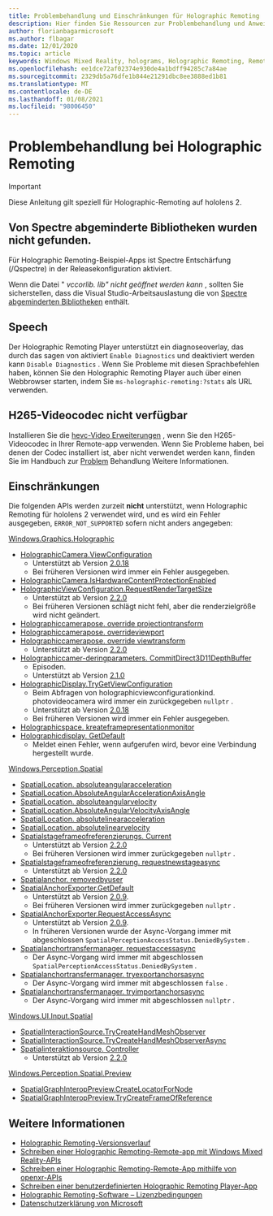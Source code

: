```yaml
---
title: Problembehandlung und Einschränkungen für Holographic Remoting
description: Hier finden Sie Ressourcen zur Problembehandlung und Anweisungen für die Holographic Remoting-Funktion auf hololens 2-Geräten.
author: florianbagarmicrosoft
ms.author: flbagar
ms.date: 12/01/2020
ms.topic: article
keywords: Windows Mixed Reality, holograms, Holographic Remoting, Remote Rendering, Netzwerk Rendering, hololens, Remote holograms, Problembehandlung, Hilfe, Mixed Reality-Headset, Windows Mixed Reality-Headset, Virtual Reality-Headset
ms.openlocfilehash: ee1dce72af02374e930de4a1bdff94285c7a84ae
ms.sourcegitcommit: 2329db5a76dfe1b844e21291dbc8ee3888ed1b81
ms.translationtype: MT
ms.contentlocale: de-DE
ms.lasthandoff: 01/08/2021
ms.locfileid: "98006450"
---
```

# <a name="holographic-remoting-troubleshooting"></a>Problembehandlung bei Holographic Remoting

> [!IMPORTANT]
> Diese Anleitung gilt speziell für Holographic-Remoting auf hololens 2.

## <a name="spectre-mitigated-libraries-not-found"></a>Von Spectre abgeminderte Bibliotheken wurden nicht gefunden.

Für Holographic Remoting-Beispiel-Apps ist Spectre Entschärfung (/Qspectre) in der Releasekonfiguration aktiviert.

Wenn die Datei " *vccorlib. lib" nicht geöffnet werden kann* , sollten Sie sicherstellen, dass die Visual Studio-Arbeitsauslastung die von [Spectre abgeminderten Bibliotheken](https://aka.ms/Ofhn4c) enthält.

## <a name="speech"></a>Speech

Der Holographic Remoting Player unterstützt ein diagnoseoverlay, das durch das sagen von aktiviert ```Enable Diagnostics``` und deaktiviert werden kann ```Disable Diagnostics``` . Wenn Sie Probleme mit diesen Sprachbefehlen haben, können Sie den Holographic Remoting Player auch über einen Webbrowser starten, indem Sie ```ms-holographic-remoting:?stats``` als URL verwenden.

## <a name="h265-video-codec-not-available"></a>H265-Videocodec nicht verfügbar

Installieren Sie die [hevc-Video Erweiterungen](https://www.microsoft.com/p/hevc-video-extensions/9nmzlz57r3t7) , wenn Sie den H265-Videocodec in Ihrer Remote-app verwenden. Wenn Sie Probleme haben, bei denen der Codec installiert ist, aber nicht verwendet werden kann, finden Sie im Handbuch zur [Problem](https://docs.microsoft.com/azure/remote-rendering/resources/troubleshoot#h265-codec-not-available) Behandlung Weitere Informationen.

## <a name="limitations"></a>Einschränkungen

Die folgenden APIs werden zurzeit **nicht** unterstützt, wenn Holographic Remoting für hololens 2 verwendet wird, und es wird ein Fehler ausgegeben, ```ERROR_NOT_SUPPORTED``` sofern nicht anders angegeben:

[Windows.Graphics.Holographic](https://docs.microsoft.com/uwp/api/windows.graphics.holographic)

* [HolographicCamera.ViewConfiguration](https://docs.microsoft.com/uwp/api/windows.graphics.holographic.holographiccamera.viewconfiguration)
  - Unterstützt ab Version [2.0.18](holographic-remoting-version-history.md#v2.0.18)
  - Bei früheren Versionen wird immer ein Fehler ausgegeben.
* [HolographicCamera.IsHardwareContentProtectionEnabled](https://docs.microsoft.com/uwp/api/windows.graphics.holographic.holographiccamera.ishardwarecontentprotectionenabled#Windows_Graphics_Holographic_HolographicCamera_IsHardwareContentProtectionEnabled)
* [HolographicViewConfiguration.RequestRenderTargetSize](https://docs.microsoft.com/uwp/api/windows.graphics.holographic.holographicviewconfiguration.requestrendertargetsize#Windows_Graphics_Holographic_HolographicViewConfiguration_RequestRenderTargetSize_Windows_Foundation_Size_)
  - Unterstützt ab Version [2.2.0](holographic-remoting-version-history.md#v2.2.0)
  - Bei früheren Versionen schlägt nicht fehl, aber die renderzielgröße wird nicht geändert.
* [Holographiccamerapose. override projectiontransform](https://docs.microsoft.com/uwp/api/windows.graphics.holographic.holographiccamerapose.overrideprojectiontransform)
* [Holographiccamerapose. overrideviewport](https://docs.microsoft.com/uwp/api/windows.graphics.holographic.holographiccamerapose.overrideviewport)
* [Holographiccamerapose. override viewtransform](https://docs.microsoft.com/uwp/api/windows.graphics.holographic.holographiccamerapose.overrideviewtransform)
  - Unterstützt ab Version [2.2.0](holographic-remoting-version-history.md#v2.2.0)
* [Holographiccamer-deringparameters. CommitDirect3D11DepthBuffer](https://docs.microsoft.com/uwp/api/windows.graphics.holographic.holographiccamerarenderingparameters.commitdirect3d11depthbuffer#Windows_Graphics_Holographic_HolographicCameraRenderingParameters_CommitDirect3D11DepthBuffer_Windows_Graphics_DirectX_Direct3D11_IDirect3DSurface_)
  - Episoden.
  - Unterstützt ab Version [2.1.0](holographic-remoting-version-history.md#v2.1.0)
* [HolographicDisplay.TryGetViewConfiguration](https://docs.microsoft.com/uwp/api/windows.graphics.holographic.holographicdisplay.trygetviewconfiguration)
  - Beim Abfragen von holographicviewconfigurationkind. photovideocamera wird immer ein zurückgegeben ```nullptr``` .
  - Unterstützt ab Version [2.0.18](holographic-remoting-version-history.md#v2.0.18)
  - Bei früheren Versionen wird immer ein Fehler ausgegeben.
* [Holographicspace. kreateframepresentationmonitor](https://docs.microsoft.com/uwp/api/windows.graphics.holographic.holographicspace.createframepresentationmonitor)
* [Holographicdisplay. GetDefault](https://docs.microsoft.com/uwp/api/windows.graphics.holographic.holographicdisplay.getdefault#Windows_Graphics_Holographic_HolographicDisplay_GetDefault)
  - Meldet einen Fehler, wenn aufgerufen wird, bevor eine Verbindung hergestellt wurde.


[Windows.Perception.Spatial](https://docs.microsoft.com/uwp/api/windows.perception.spatial)

* [SpatialLocation. absoluteangularacceleration](https://docs.microsoft.com/uwp/api/windows.perception.spatial.spatiallocation.absoluteangularacceleration)
* [SpatialLocation.AbsoluteAngularAccelerationAxisAngle](https://docs.microsoft.com/uwp/api/windows.perception.spatial.spatiallocation.absoluteangularaccelerationaxisangle)
* [SpatialLocation. absoluteangularvelocity](https://docs.microsoft.com/uwp/api/windows.perception.spatial.spatiallocation.absoluteangularvelocity)
* [SpatialLocation.AbsoluteAngularVelocityAxisAngle](https://docs.microsoft.com/uwp/api/windows.perception.spatial.spatiallocation.absoluteangularvelocityaxisangle)
* [SpatialLocation. absolutelinearacceleration](https://docs.microsoft.com/uwp/api/windows.perception.spatial.spatiallocation.absolutelinearacceleration)
* [SpatialLocation. absolutelinearvelocity](https://docs.microsoft.com/uwp/api/windows.perception.spatial.spatiallocation.absolutelinearvelocity)
* [Spatialstageframeofreferenzierungs. Current](https://docs.microsoft.com/uwp/api/windows.perception.spatial.spatialstageframeofreference.current)
  - Unterstützt ab Version [2.2.0](holographic-remoting-version-history.md#v2.2.0)
  - Bei früheren Versionen wird immer zurückgegeben ```nullptr``` .
* [Spatialstageframeofreferenzierung. requestnewstageasync](https://docs.microsoft.com/uwp/api/windows.perception.spatial.spatialstageframeofreference.requestnewstageasync)
  - Unterstützt ab Version [2.2.0](holographic-remoting-version-history.md#v2.2.0)
* [Spatialanchor. removedbyuser](https://docs.microsoft.com/uwp/api/windows.perception.spatial.spatialanchor.removedbyuser)
* [SpatialAnchorExporter.GetDefault](https://docs.microsoft.com/uwp/api/windows.perception.spatial.spatialanchorexporter.getdefault
)
  - Unterstützt ab Version [2.0.9](holographic-remoting-version-history.md#v2.0.9). 
  - Bei früheren Versionen wird immer zurückgegeben ```nullptr``` . 
* [SpatialAnchorExporter.RequestAccessAsync](https://docs.microsoft.com/uwp/api/windows.perception.spatial.spatialanchorexporter.requestaccessasync
)
  - Unterstützt ab Version [2.0.9](holographic-remoting-version-history.md#v2.0.9). 
  - In früheren Versionen wurde der Async-Vorgang immer mit abgeschlossen ```SpatialPerceptionAccessStatus.DeniedBySystem``` .
* [Spatialanchortransfermanager. requestaccessasync](https://docs.microsoft.com/uwp/api/windows.perception.spatial.spatialanchortransfermanager.requestaccessasync#Windows_Perception_Spatial_SpatialAnchorTransferManager_RequestAccessAsync)
  - Der Async-Vorgang wird immer mit abgeschlossen ```SpatialPerceptionAccessStatus.DeniedBySystem``` .
* [Spatialanchortransfermanager. tryexportanchorsasync](https://docs.microsoft.com/uwp/api/windows.perception.spatial.spatialanchortransfermanager.tryexportanchorsasync#Windows_Perception_Spatial_SpatialAnchorTransferManager_TryExportAnchorsAsync_Windows_Foundation_Collections_IIterable_Windows_Foundation_Collections_IKeyValuePair_System_String_Windows_Perception_Spatial_SpatialAnchor___Windows_Storage_Streams_IOutputStream_)
  - Der Async-Vorgang wird immer mit abgeschlossen ```false``` .
* [Spatialanchortransfermanager. tryimportanchorsasync](https://docs.microsoft.com/uwp/api/windows.perception.spatial.spatialanchortransfermanager.tryimportanchorsasync
)
  - Der Async-Vorgang wird immer mit abgeschlossen ```nullptr``` .

[Windows.UI.Input.Spatial](https://docs.microsoft.com/uwp/api/windows.ui.input.spatial)

* [SpatialInteractionSource.TryCreateHandMeshObserver](https://docs.microsoft.com/uwp/api/windows.ui.input.spatial.spatialinteractionsource.trycreatehandmeshobserver#Windows_UI_Input_Spatial_SpatialInteractionSource_TryCreateHandMeshObserver)
* [SpatialInteractionSource.TryCreateHandMeshObserverAsync](https://docs.microsoft.com/uwp/api/windows.ui.input.spatial.spatialinteractionsource.trycreatehandmeshobserverasync)
* [Spatialinteraktionsource. Controller](https://docs.microsoft.com/uwp/api/windows.ui.input.spatial.spatialinteractionsource.controller#Windows_UI_Input_Spatial_SpatialInteractionSource_Controller)
  - Unterstützt ab Version [2.2.0](holographic-remoting-version-history.md#v2.2.0)

[Windows.Perception.Spatial.Preview](https://docs.microsoft.com/uwp/api/windows.perception.spatial.preview)

* [SpatialGraphInteropPreview.CreateLocatorForNode](https://docs.microsoft.com/uwp/api/windows.perception.spatial.preview.spatialgraphinteroppreview.createlocatorfornode)
* [SpatialGraphInteropPreview.TryCreateFrameOfReference](https://docs.microsoft.com/uwp/api/windows.perception.spatial.preview.spatialgraphinteroppreview.trycreateframeofreference)

## <a name="see-also"></a>Weitere Informationen
* [Holographic Remoting-Versionsverlauf](holographic-remoting-version-history.md)
* [Schreiben einer Holographic Remoting-Remote-app mit Windows Mixed Reality-APIs](holographic-remoting-create-remote-wmr.md)
* [Schreiben einer Holographic Remoting-Remote-App mithilfe von openxr-APIs](holographic-remoting-create-remote-openxr.md)
* [Schreiben einer benutzerdefinierten Holographic Remoting Player-App](holographic-remoting-create-player.md)
* [Holographic Remoting-Software – Lizenzbedingungen](https://docs.microsoft.com/legal/mixed-reality/microsoft-holographic-remoting-software-license-terms)
* [Datenschutzerklärung von Microsoft](https://go.microsoft.com/fwlink/?LinkId=521839)
